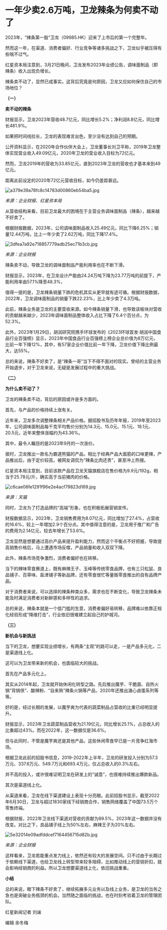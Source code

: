 # 一年少卖2.6万吨，卫龙辣条为何卖不动了

2023年，“辣条第一股”卫龙（09985.HK）迎来了上市后的第一个完整年。

然而这一年，在渠道、消费者偏好、行业竞争等诸多挑战之下，卫龙似乎被压得有些喘不过气。

红星资本局注意到，3月21日晚间，卫龙发布2023年业绩公告，调味面制品（即辣条）收入出现负增长。

辣条卖不动了，显然已成事实。这背后究竟是何原因，卫龙又应如何保住自己的市场地位？

**（一）**

**卖不动的辣条**

财报显示，卫龙2023年营收48.7亿元，同比增长5.2%；净利润8.8亿元，同比增长481.9%。

如果把时间线拉长，卫龙的表现难言出色，至少没有达到自己的预期。

公开资料显示，在2020年合作伙伴大会上，卫龙董事长刘卫平称，2019年卫龙整体实现营业收入49.09亿元，2020年卫龙的营业收入目标为72亿元。

然而，卫龙2019年的营收为33.85亿元，直到2023年卫龙的营收也才基本来到49亿元。

距离此前设定的2020年72亿元营收目标，如今仍差距甚远。

![a379e39a78fc8c14783d00860eb54ba5.jpg](https://raw.githubusercontent.com/qqhsx/qqnews_image/main/2024/03/30/一年少卖2.6万吨，卫龙辣条为何卖不动了/a379e39a78fc8c14783d00860eb54ba5.jpg)

 _来源：企业财报、红星资本局_

从营收结构来看，目前卫龙最大的困境在于主营业务调味面制品（辣条），越来越不好卖了。

根据财报数据，2023年，公司调味面制品收入25.49亿元，同比下降6.25%；销量12.44万吨，比上一年少卖了2.62万吨，同比下降17.4%。

![3dfea7a92e718857779adb25ec71b3cb.jpg](https://raw.githubusercontent.com/qqhsx/qqnews_image/main/2024/03/30/一年少卖2.6万吨，卫龙辣条为何卖不动了/3dfea7a92e718857779adb25ec71b3cb.jpg)

_来源：企业财报_

辣条卖不动，导致卫龙的调味面制品产能利用率也在不断下滑。

财报显示，2023年，在卫龙设计产能由24.24万吨下降为23.77万吨的前提下，产能利用率由57.1%降至48.3%，

值得一提的是，卫龙辣条销量下跌的危机其实从更早就有迹可循。根据财报数据，2022年，卫龙调味面制品的销量下跌22.23%，比上年少卖了4.3万吨。

此前，辣条业务是卫龙的主要营收来源。如今辣条销量下滑，也导致该板块对营收的贡献越来越少，2023年调味面制品整体收入占比下降了6.4个百分点，为52.3%。

此外，2023年1月29日，胡润研究院携手环球发布的《2023环球首发·胡润中国食品行业百强榜》显示，2023年中国食品行业百强榜上榜企业总价值为8万亿元，比前一年下降12%，其中，有57家企业价值比前一年下降，卫龙价值下降比例最大，达55%。

总的来说，辣条不好卖了，是“辣条一哥”当下不得不面对的现实。曾经的主营业务开始退步，对于卫龙来说，无疑是发展过程中的重大挑战。

**（二）**

**为什么卖不动了？**

卫龙的辣条卖不动，背后的原因或许是多方面的。

首先，与产品的价格持续上涨有关。

近年来，卫龙多次调整辣条相关产品价格。据招股书及历年年报，2019年至2023年，公司调味面制品每千克平均售价分别为14.3元、15.0元、15.1元、18.1元、20.5元，近年来整体涨幅约为43.36%。

其中，最令人瞩目的是2023年9月的一次涨价。

彼时，卫龙推出一款名为霸道熊猫的产品，相比于经典产品大面筋的口味更辣，产品推出后，由于定价较高，被网友调侃为“辣条比肉还贵”，甚至冲上热搜。

红星资本局注意到，目前该款产品在卫龙天猫旗舰店在售价格为9.9元/192g，相当于25.78元/斤，确实高于当前猪肉的价格。

![c6cae06fe1291f96e2e4acf79823d169.jpg](https://raw.githubusercontent.com/qqhsx/qqnews_image/main/2024/03/30/一年少卖2.6万吨，卫龙辣条为何卖不动了/c6cae06fe1291f96e2e4acf79823d169.jpg)

_来源：天猫_

同时，卫龙为了打造品牌的“高端”形象，也在积极拓展营销宣传。

财报数据显示，2023年，卫龙销售费用为8.07亿元，同比增加了27.4%，占营收的16.6%，较上一年增加2.9个百分点。其中值得注意的是，卫龙用于推广和广告的费用为2.14亿元，较去年增长了53.6%。

卫龙显然是想要通过高价产品来提升盈利能力，然而这个平衡点不好把握，导致提高销售价格后，马上遭遇市场反噬，产品销量和收入双双下降。

此外，辣条市场竞争激烈，消费者偏好也在转移。

当下的辣味零食赛道上，既有麻辣王子、玉峰等传统零食品牌，也有三只松鼠、良品铺子、百草味、盐津铺子等新品牌，还有零食很忙等量贩零食推出的自有品牌产品。

对于消费者来说，可以选择的辣条种类众多，需求也在不断变化，导致卫龙辣条未能及时满足消费者对新鲜感和多样性的追求。

总的来说，辣条本就是一个低门槛的生意，消费者偏好易转移，品牌难以依靠正规化经验形成“降维打击”，行业依旧很难建立起自己的护城河。

**（三）**

**新机会与新挑战**

当下的卫龙，想要实现业绩增长，有两条“主观”的路可以走，一是产品多元化，二是渠道线上化。

这可以为卫龙带来新的机会，也面临较大的挑战。

首先在产品多元化上。

其实从2014年起，卫龙就开始休闲化转型之路。先后推出魔芋、干脆面、自热火锅“背锅侠”、酸辣粉、“自来熟”辣条火锅等产品，2020年还推出溏心卤蛋系列等等。

好的是，经过长期的发展，以魔芋爽为代表的蔬菜制品占营收的比重已经明显提升。

财报显示，2023年卫龙蔬菜制品营收为21.19亿元，同比增长25.1%，占总收入的比重超过43%。而在2022年，这一数据仅是36.6%。

但与此同时，不管是魔芋爽还是其他产品，这些休闲零食早已是一片竞争红海市场。

根据卫龙此前的招股书信息，2019-2022年上半年，卫龙的研发投入分别为57.3万元、337.6万元、549.7万元和693.4万元，仅占总收入的0.3%左右。

并不高的投入，或许很难证明卫龙在研发上的“诚意”，也很难持续推出爆款新品。

其次是渠道线上化。

从渠道来看，卫龙在线下渠道建设上表现十分亮眼。此前招股书显示，截至2022年6月30日，卫龙与超过1830家线下经销商合作，销售网络覆盖了中国73.5万个零售终端。

根据财报，2022年卫龙线下渠道对营收的贡献为89.5%，2023年这一数据并没有改变。对比之下，良品铺子线上为50%左右，麻辣王子为20%左右。

![5e32014e09adfddcef7164456715d82b.jpg](https://raw.githubusercontent.com/qqhsx/qqnews_image/main/2024/03/30/一年少卖2.6万吨，卫龙辣条为何卖不动了/5e32014e09adfddcef7164456715d82b.jpg)

_来源：企业财报_

这样看来，卫龙若能重点发力线上，依然还有较大的发展空间。只不过由于长期过于依赖线下渠道，也给卫龙线上转型带来较多阻碍，比如推动线上的营销折扣，就会影响经销商的利益。所以卫龙想要渠道线上化，依旧挑战重重。

**小结**

总的来说，眼下辣条不好卖了，继续拓展多元业务以及线上业务，是卫龙的当务之急也是突破业务瓶颈的机会。当然随之面临的挑战，也在时刻考验着卫龙的管理团队。

红星新闻记者 刘谧

编辑 余冬梅

